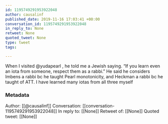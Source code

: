```yaml
---
id: 1195749291953922048
author: causalinf
published_date: 2019-11-16 17:03:41 +00:00
conversation_id: 1195749291953922048
in_reply_to: None
retweet: None
quoted_tweet: None
type: tweet
tags:

---
```


When I visited @yudapearl , he told me a Jewish saying. “If you learn even an iota from someone, respect them as a rabbi.” He said he considers Imbens a rabbi bc he taught Pearl monotonicity, and Heckman a rabbi bc he taught of ATT. I have learned many iotas from all three myself

### Metadata

Author: [[@causalinf]]
Conversation: [[conversation-1195749291953922048]]
In reply to: [[None]]
Retweet of: [[None]]
Quoted tweet: [[None]]
